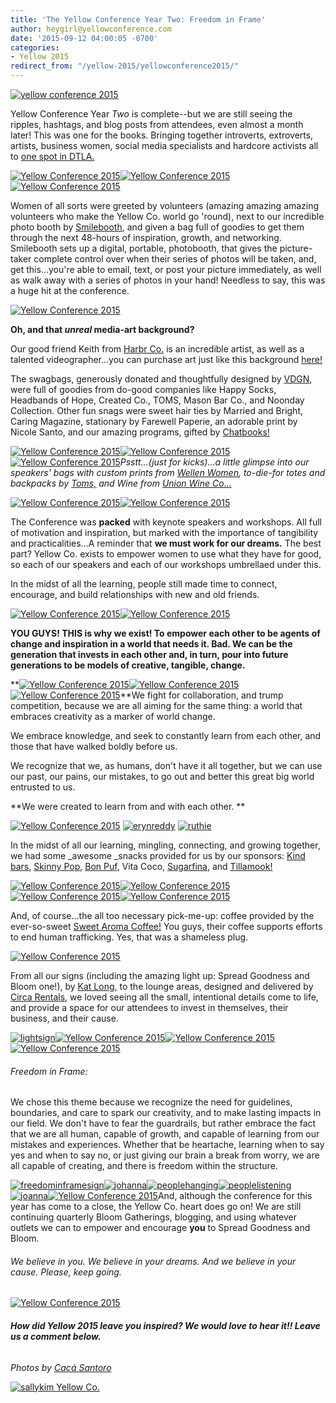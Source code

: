 ```yaml
---
title: 'The Yellow Conference Year Two: Freedom in Frame'
author: heygirl@yellowconference.com
date: '2015-09-12 04:00:05 -0700'
categories:
- Yellow 2015
redirect_from: "/yellow-2015/yellowconference2015/"
---
```


[![yellow conference 2015](http://yellowconference.com/wp-content/uploads/2015/09/firsttimageforblog.jpg)](http://yellowconference.com/wp-content/uploads/2015/09/firsttimageforblog.jpg)

Yellow Conference Year _Two_ is complete--but we are still seeing the ripples, hashtags, and blog posts from attendees, even almost a month later! This was one for the books. Bringing together introverts, extroverts, artists, business women, social media specialists and hardcore activists all to [one spot in DTLA.](http://www.thinktankgallery.org/)

[![Yellow Conference 2015](http://yellowconference.com/wp-content/uploads/2015/09/Yellow_2015_Day_1-55.jpg)](http://yellowconference.com/wp-content/uploads/2015/09/Yellow_2015_Day_1-55.jpg)[![Yellow Conference 2015](http://yellowconference.com/wp-content/uploads/2015/09/Yellow_2015_Day_1-301.jpg)](http://yellowconference.com/wp-content/uploads/2015/09/Yellow_2015_Day_1-301.jpg)[![Yellow Conference 2015](http://yellowconference.com/wp-content/uploads/2015/09/Yellow_2015_Day_1-431.jpg)](http://yellowconference.com/wp-content/uploads/2015/09/Yellow_2015_Day_1-431.jpg)

Women of all sorts were greeted by volunteers (amazing amazing amazing volunteers who make the Yellow Co. world go 'round), next to our incredible photo booth by [Smilebooth](http://smilebooth.com/), and given a bag full of goodies to get them through the next 48-hours of inspiration, growth, and networking. Smilebooth sets up a digital, portable, photobooth, that gives the picture-taker complete control over when their series of photos will be taken, and, get this...you're able to email, text, or post your picture immediately, as well as walk away with a series of photos in your hand! Needless to say, this was a huge hit at the conference.

[![Yellow Conference 2015](http://yellowconference.com/wp-content/uploads/2015/09/Yellow_2015_Day_1-63.jpg)](http://yellowconference.com/wp-content/uploads/2015/09/Yellow_2015_Day_1-63.jpg)

**Oh, and that _unreal_ media-art background?**

Our good friend Keith from [Harbr Co.](http://harbr.co/) is an incredible artist, as well as a talented videographer...you can purchase art just like this background [here!](http://www.iamspent.co/shop)

The swagbags, generously donated and thoughtfully designed by [VDGN](http://shop.vardagen.com/), were full of goodies from do-good companies like Happy Socks, Headbands of Hope, Created Co., TOMS, Mason Bar Co., and Noonday Collection. Other fun snags were sweet hair ties by Married and Bright, Caring Magazine, stationary by Farewell Paperie, an adorable print by Nicole Santo, and our amazing programs, gifted by [Chatbooks!](http://chatbooks.com/)

[![Yellow Conference 2015](http://yellowconference.com/wp-content/uploads/2015/09/Yellow_2015_Day_1-35-1.jpg)![Yellow Conference 2015](http://yellowconference.com/wp-content/uploads/2015/09/Yellow_2015_Day_2-40.jpg)![Yellow Conference 2015](http://yellowconference.com/wp-content/uploads/2015/09/chatbooks.jpg)](http://yellowconference.com/wp-content/uploads/2015/09/Yellow_2015_Day_1-35-1.jpg)_Psstt...(just for kicks)...a little glimpse into our speakers' bags with custom prints from [Wellen Women](http://shop.wellensurf.com/collections/wellen-women), to-die-for totes and backpacks by [Toms,](http://www.toms.com/?cid=ps_usbrand&utm_source=google&utm_medium=cpc&utm_term=toms&utm_campaign=US+-+Brand+-+Head+Terms+-+Exact&utm_content=sRhWiAt62_dc|pcrid|71584785775|pkw|toms|pmt|e|) and Wine from [Union Wine Co...](http://unionwinecompany.com/)_

[![Yellow Conference 2015](http://yellowconference.com/wp-content/uploads/2015/09/yellow-Kendall-Hanna-Photography-1478.jpg)![Yellow Conference 2015](http://yellowconference.com/wp-content/uploads/2015/09/Yellow_2015_Dinner-83.jpg)](http://yellowconference.com/wp-content/uploads/2015/09/yellow-Kendall-Hanna-Photography-1478.jpg)

The Conference was **packed** with keynote speakers and workshops. All full of motivation and inspiration, but marked with the importance of tangibility and practicalities...A reminder that **we must work for our dreams.** The best part? Yellow Co. exists to empower women to use what they have for good, so each of our speakers and each of our workshops umbrellaed under this.

In the midst of all the learning, people still made time to connect, encourage, and build relationships with new and old friends.

[![Yellow Conference 2015](http://yellowconference.com/wp-content/uploads/2015/09/Yellow_2015_Day_2-63.jpg)![Yellow Conference 2015](http://yellowconference.com/wp-content/uploads/2015/09/miglingpic.jpg)](http://yellowconference.com/wp-content/uploads/2015/09/Yellow_2015_Day_2-63.jpg)

**YOU GUYS! THIS is why we exist! To empower each other to be agents of change and inspiration in a world that needs it. Bad. We can be the generation that invests in each other and, in turn, pour into future generations to be models of creative, tangible, change.**

**[![Yellow Conference 2015](http://yellowconference.com/wp-content/uploads/2015/09/mingling2.jpg)](http://yellowconference.com/wp-content/uploads/2015/09/mingling2.jpg)[![Yellow Conference 2015](http://yellowconference.com/wp-content/uploads/2015/09/mingling31.jpg)](http://yellowconference.com/wp-content/uploads/2015/09/mingling31.jpg)[![Yellow Conference 2015](http://yellowconference.com/wp-content/uploads/2015/09/mingling4.jpg)](http://yellowconference.com/wp-content/uploads/2015/09/mingling4.jpg)**We fight for collaboration, and trump competition, because we are all aiming for the same thing: a world that embraces creativity as a marker of world change.

We embrace knowledge, and seek to constantly learn from each other, and those that have walked boldly before us.

We recognize that we, as humans, don't have it all together, but we can use our past, our pains, our mistakes, to go out and better this great big world entrusted to us.

**We were created to learn from and with each other. **

[![Yellow Conference 2015](http://yellowconference.com/wp-content/uploads/2015/09/jeremy.jpg)](http://yellowconference.com/wp-content/uploads/2015/09/jeremy.jpg) [![erynreddy](http://yellowconference.com/wp-content/uploads/2015/09/erynreddy.jpg)](http://yellowconference.com/wp-content/uploads/2015/09/erynreddy.jpg) [![ruthie](http://yellowconference.com/wp-content/uploads/2015/09/ruthie.jpg)](http://yellowconference.com/wp-content/uploads/2015/09/ruthie.jpg)

In the midst of all our learning, mingling, connecting, and growing together, we had some _awesome _snacks provided for us by our sponsors: [Kind bars,](http://www.kindsnacks.com/) [Skinny Pop](http://skinnypop.com/), [Bon Puf,](http://www.bonpuf.com/) Vita Coco, [Sugarfina](http://www.bonpuf.com/), and [Tillamook!](https://www.tillamook.com/)

[![Yellow Conference 2015](http://yellowconference.com/wp-content/uploads/2015/09/sugarfina.jpg)](http://yellowconference.com/wp-content/uploads/2015/09/sugarfina.jpg)[![Yellow Conference 2015](http://yellowconference.com/wp-content/uploads/2015/09/tillamook.jpg)](http://yellowconference.com/wp-content/uploads/2015/09/tillamook.jpg)[![Yellow Conference 2015](http://yellowconference.com/wp-content/uploads/2015/09/bonpuf.jpg)](http://yellowconference.com/wp-content/uploads/2015/09/bonpuf.jpg)[![Yellow Conference 2015](http://yellowconference.com/wp-content/uploads/2015/09/popcoco.jpg)](http://yellowconference.com/wp-content/uploads/2015/09/popcoco.jpg)

And, of course...the all too necessary pick-me-up: coffee provided by the ever-so-sweet [Sweet Aroma Coffee!](http://www.sweetaromacoffee.org/) You guys, their coffee supports efforts to end human trafficking. Yes, that was a shameless plug.

[![Yellow Conference 2015](http://yellowconference.com/wp-content/uploads/2015/09/sweetaroma.jpg)](http://yellowconference.com/wp-content/uploads/2015/09/sweetaroma.jpg)

From all our signs (including the amazing light up: Spread Goodness and Bloom one!), by [Kat Long,](http://littlecatdesignco.com/) to the lounge areas, designed and delivered by [Circa Rentals,](http://www.circavintagerentals.com/) we loved seeing all the small, intentional details come to life, and provide a space for our attendees to invest in themselves, their business, and their cause.

[![lightsign](http://yellowconference.com/wp-content/uploads/2015/09/lightsign.jpg)](http://yellowconference.com/wp-content/uploads/2015/09/lightsign.jpg)[![Yellow Conference 2015](http://yellowconference.com/wp-content/uploads/2015/09/signwithphotos.jpg)](http://yellowconference.com/wp-content/uploads/2015/09/signwithphotos.jpg)[![Yellow Conference 2015](http://yellowconference.com/wp-content/uploads/2015/09/rentals.jpg)](http://yellowconference.com/wp-content/uploads/2015/09/rentals.jpg)[![Yellow Conference 2015](http://yellowconference.com/wp-content/uploads/2015/09/florals.jpg)](http://yellowconference.com/wp-content/uploads/2015/09/florals.jpg)

###### Freedom in Frame:

We chose this theme because we recognize the need for guidelines, boundaries, and care to spark our creativity, and to make lasting impacts in our field. We don't have to fear the guardrails, but rather embrace the fact that we are all human, capable of growth, and capable of learning from our mistakes and experiences. Whether that be heartache, learning when to say yes and when to say no, or just giving our brain a break from worry, we are all capable of creating, and there is freedom within the structure.

[![freedominframesign](http://yellowconference.com/wp-content/uploads/2015/09/freedominframesign1.jpg)![johanna](http://yellowconference.com/wp-content/uploads/2015/09/johanna1.jpg)](http://yellowconference.com/wp-content/uploads/2015/09/johanna1.jpg)[![peoplehanging](http://yellowconference.com/wp-content/uploads/2015/09/peoplehanging.jpg)](http://yellowconference.com/wp-content/uploads/2015/09/peoplehanging.jpg)[![peoplelistening](http://yellowconference.com/wp-content/uploads/2015/09/peoplelistening1.jpg)](http://yellowconference.com/wp-content/uploads/2015/09/peoplelistening1.jpg)[![joanna](http://yellowconference.com/wp-content/uploads/2015/09/joanna2.jpg)![Yellow Conference 2015](http://yellowconference.com/wp-content/uploads/2015/09/krysta.jpg)](http://yellowconference.com/wp-content/uploads/2015/09/johanna1.jpg)And, although the conference for this year has come to a close, the Yellow Co. heart does go on! We are still continuing quarterly Bloom Gatherings, blogging, and using whatever outlets we can to empower and encourage **you** to Spread Goodness and Bloom.

###### We believe in you. We believe in your dreams. And we believe in your cause. Please, keep going.

[![Yellow Conference 2015](http://yellowconference.com/wp-content/uploads/2015/09/spreadgoodsign.jpg)](http://yellowconference.com/wp-content/uploads/2015/09/Untitled-11.jpg)

###### **How did Yellow 2015 leave you inspired? We would love to hear it!! Leave us a comment below.**

_Photos by [Cacá Santoro](http://cacasantoro.com/)_

[![sallykim Yellow Co.](http://yellowconference.com/wp-content/uploads/2015/07/sallykim.jpg)](http://lettersfromamister.tumblr.com/)
